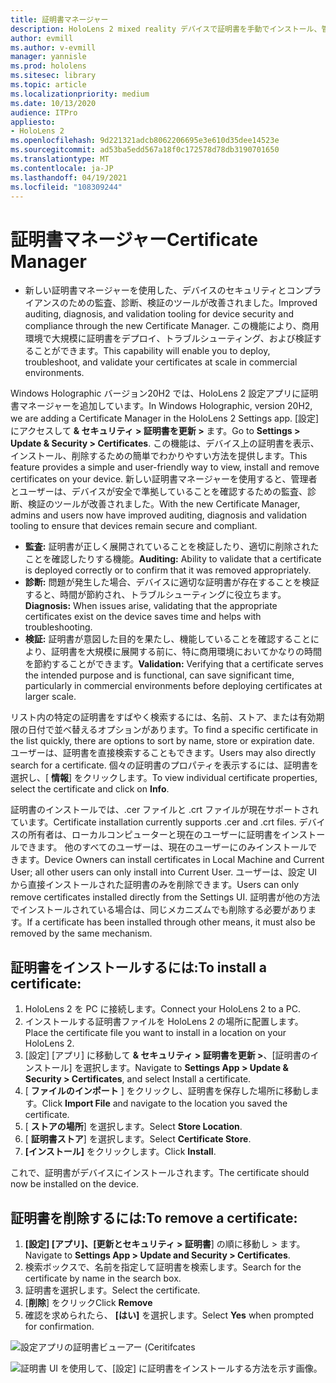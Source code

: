 ```yaml
---
title: 証明書マネージャー
description: HoloLens 2 mixed reality デバイスで証明書を手動でインストール、管理、および削除する方法について説明します。
author: evmill
ms.author: v-evmill
manager: yannisle
ms.prod: hololens
ms.sitesec: library
ms.topic: article
ms.localizationpriority: medium
ms.date: 10/13/2020
audience: ITPro
appliesto:
- HoloLens 2
ms.openlocfilehash: 9d221321adcb8062206695e3e610d35dee14523e
ms.sourcegitcommit: ad53ba5edd567a18f0c172578d78db3190701650
ms.translationtype: MT
ms.contentlocale: ja-JP
ms.lasthandoff: 04/19/2021
ms.locfileid: "108309244"
---
```

# <a name="certificate-manager"></a><span data-ttu-id="aee48-103">証明書マネージャー</span><span class="sxs-lookup"><span data-stu-id="aee48-103">Certificate Manager</span></span>

- <span data-ttu-id="aee48-104">新しい証明書マネージャーを使用した、デバイスのセキュリティとコンプライアンスのための監査、診断、検証のツールが改善されました。</span><span class="sxs-lookup"><span data-stu-id="aee48-104">Improved auditing, diagnosis, and validation tooling for device security and compliance through the new Certificate Manager.</span></span> <span data-ttu-id="aee48-105">この機能により、商用環境で大規模に証明書をデプロイ、トラブルシューティング、および検証することができます。</span><span class="sxs-lookup"><span data-stu-id="aee48-105">This capability will enable you to deploy, troubleshoot, and validate your certificates at scale in commercial environments.</span></span>

<span data-ttu-id="aee48-106">Windows Holographic バージョン20H2 では、HoloLens 2 設定アプリに証明書マネージャーを追加しています。</span><span class="sxs-lookup"><span data-stu-id="aee48-106">In Windows Holographic, version 20H2, we are adding a Certificate Manager in the HoloLens 2 Settings app.</span></span> <span data-ttu-id="aee48-107">[設定] にアクセスして **& セキュリティ > 証明書を更新 >** ます。</span><span class="sxs-lookup"><span data-stu-id="aee48-107">Go to **Settings > Update & Security > Certificates**.</span></span> <span data-ttu-id="aee48-108">この機能は、デバイス上の証明書を表示、インストール、削除するための簡単でわかりやすい方法を提供します。</span><span class="sxs-lookup"><span data-stu-id="aee48-108">This feature provides a simple and user-friendly way to view, install and remove certificates on your device.</span></span> <span data-ttu-id="aee48-109">新しい証明書マネージャーを使用すると、管理者とユーザーは、デバイスが安全で準拠していることを確認するための監査、診断、検証のツールが改善されました。</span><span class="sxs-lookup"><span data-stu-id="aee48-109">With the new Certificate Manager, admins and users now have improved auditing, diagnosis and validation tooling to ensure that devices remain secure and compliant.</span></span> 

-   <span data-ttu-id="aee48-110">**監査:** 証明書が正しく展開されていることを検証したり、適切に削除されたことを確認したりする機能。</span><span class="sxs-lookup"><span data-stu-id="aee48-110">**Auditing:** Ability to validate that a certificate is deployed correctly or to confirm that it was removed appropriately.</span></span> 
-   <span data-ttu-id="aee48-111">**診断:** 問題が発生した場合、デバイスに適切な証明書が存在することを検証すると、時間が節約され、トラブルシューティングに役立ちます。</span><span class="sxs-lookup"><span data-stu-id="aee48-111">**Diagnosis:** When issues arise, validating that the appropriate certificates exist on the device saves time and helps with troubleshooting.</span></span> 
-   <span data-ttu-id="aee48-112">**検証:** 証明書が意図した目的を果たし、機能していることを確認することにより、証明書を大規模に展開する前に、特に商用環境においてかなりの時間を節約することができます。</span><span class="sxs-lookup"><span data-stu-id="aee48-112">**Validation:** Verifying that a certificate serves the intended purpose and is functional, can save significant time, particularly in commercial environments before deploying certificates at larger scale.</span></span>

<span data-ttu-id="aee48-113">リスト内の特定の証明書をすばやく検索するには、名前、ストア、または有効期限の日付で並べ替えるオプションがあります。</span><span class="sxs-lookup"><span data-stu-id="aee48-113">To find a specific certificate in the list quickly, there are options to sort by name, store or expiration date.</span></span> <span data-ttu-id="aee48-114">ユーザーは、証明書を直接検索することもできます。</span><span class="sxs-lookup"><span data-stu-id="aee48-114">Users may also directly search for a certificate.</span></span> <span data-ttu-id="aee48-115">個々の証明書のプロパティを表示するには、証明書を選択し、[ **情報**] をクリックします。</span><span class="sxs-lookup"><span data-stu-id="aee48-115">To view individual certificate properties, select the certificate and click on **Info**.</span></span> 

<span data-ttu-id="aee48-116">証明書のインストールでは、.cer ファイルと .crt ファイルが現在サポートされています。</span><span class="sxs-lookup"><span data-stu-id="aee48-116">Certificate installation currently supports .cer and .crt files.</span></span> <span data-ttu-id="aee48-117">デバイスの所有者は、ローカルコンピューターと現在のユーザーに証明書をインストールできます。 他のすべてのユーザーは、現在のユーザーにのみインストールできます。</span><span class="sxs-lookup"><span data-stu-id="aee48-117">Device Owners can install certificates in Local Machine and Current User;  all other users can only install into Current User.</span></span> <span data-ttu-id="aee48-118">ユーザーは、設定 UI から直接インストールされた証明書のみを削除できます。</span><span class="sxs-lookup"><span data-stu-id="aee48-118">Users can only remove certificates installed directly from the Settings UI.</span></span> <span data-ttu-id="aee48-119">証明書が他の方法でインストールされている場合は、同じメカニズムでも削除する必要があります。</span><span class="sxs-lookup"><span data-stu-id="aee48-119">If a certificate has been installed through other means, it must also be removed by the same mechanism.</span></span>

## <a name="to-install-a-certificate"></a><span data-ttu-id="aee48-120">証明書をインストールするには:</span><span class="sxs-lookup"><span data-stu-id="aee48-120">To install a certificate:</span></span> 

1.  <span data-ttu-id="aee48-121">HoloLens 2 を PC に接続します。</span><span class="sxs-lookup"><span data-stu-id="aee48-121">Connect your HoloLens 2 to a PC.</span></span>
1.  <span data-ttu-id="aee48-122">インストールする証明書ファイルを HoloLens 2 の場所に配置します。</span><span class="sxs-lookup"><span data-stu-id="aee48-122">Place the certificate file you want to install in a location on your HoloLens 2.</span></span>
1.  <span data-ttu-id="aee48-123">[設定] [アプリ] に移動して **& セキュリティ > 証明書を更新 >**、[証明書のインストール] を選択します。</span><span class="sxs-lookup"><span data-stu-id="aee48-123">Navigate to **Settings App > Update & Security > Certificates**, and select Install a certificate.</span></span>
1.  <span data-ttu-id="aee48-124">[ **ファイルのインポート** ] をクリックし、証明書を保存した場所に移動します。</span><span class="sxs-lookup"><span data-stu-id="aee48-124">Click **Import File** and navigate to the location you saved the certificate.</span></span>
1.  <span data-ttu-id="aee48-125">[ **ストアの場所**] を選択します。</span><span class="sxs-lookup"><span data-stu-id="aee48-125">Select **Store Location**.</span></span>
1.  <span data-ttu-id="aee48-126">[ **証明書ストア**] を選択します。</span><span class="sxs-lookup"><span data-stu-id="aee48-126">Select **Certificate Store**.</span></span>
1.  <span data-ttu-id="aee48-127">**[インストール]** をクリックします。</span><span class="sxs-lookup"><span data-stu-id="aee48-127">Click **Install**.</span></span>

<span data-ttu-id="aee48-128">これで、証明書がデバイスにインストールされます。</span><span class="sxs-lookup"><span data-stu-id="aee48-128">The certificate should now be installed on the device.</span></span>

## <a name="to-remove-a-certificate"></a><span data-ttu-id="aee48-129">証明書を削除するには:</span><span class="sxs-lookup"><span data-stu-id="aee48-129">To remove a certificate:</span></span> 
1. <span data-ttu-id="aee48-130">**[設定] [アプリ]、[更新とセキュリティ > 証明書**] の順に移動し > ます。</span><span class="sxs-lookup"><span data-stu-id="aee48-130">Navigate to **Settings App > Update and Security > Certificates**.</span></span>
1. <span data-ttu-id="aee48-131">検索ボックスで、名前を指定して証明書を検索します。</span><span class="sxs-lookup"><span data-stu-id="aee48-131">Search for the certificate by name in the search box.</span></span>
1. <span data-ttu-id="aee48-132">証明書を選択します。</span><span class="sxs-lookup"><span data-stu-id="aee48-132">Select the certificate.</span></span>
1. <span data-ttu-id="aee48-133">[**削除**] をクリック</span><span class="sxs-lookup"><span data-stu-id="aee48-133">Click **Remove**</span></span>
1. <span data-ttu-id="aee48-134">確認を求められたら、 **[はい]** を選択します。</span><span class="sxs-lookup"><span data-stu-id="aee48-134">Select **Yes** when prompted for confirmation.</span></span>


![設定アプリの証明書ビューアー (Ceritifcates](images/certificate-viewer-device.jpg)

![証明書 UI を使用して、[設定] に証明書をインストールする方法を示す画像。](images/certificate-device-install.jpg)
